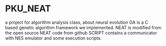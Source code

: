# PKU_NEAT
a project for algorithm analysis class, about neural evolution
GA is a C based genetic algorithm framework we implemented.
NEAT is modified from the open source NEAT code from github
SCRIPT contains a communicator with NES emulator and some execution scripts.